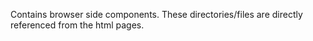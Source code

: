 Contains browser side components.
These directories/files are directly referenced from the html pages.
